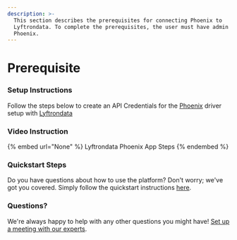 ```yaml
---
description: >-
  This section describes the prerequisites for connecting Phoenix to
  Lyftrondata. To complete the prerequisites, the user must have admin access to
  Phoenix.
---
```


# Prerequisite

<mark style="color:blue;"></mark>

### Setup Instructions

Follow the steps below to create an API Credentials for the [Phoenix](None) driver setup with [Lyftrondata](https://www.lyftrondata.com)

### Video Instruction

{% embed url="None" %}
Lyftrondata Phoenix App Steps
{% endembed %}

### Quickstart Steps

Do you have questions about how to use the platform? Don't worry; we've got you covered. Simply follow the quickstart instructions [here](README.md).

### Questions? <a href="#questions" id="questions"></a>

We're always happy to help with any other questions you might have! [Set up a meeting with our experts](https://www.lyftrondata.com/book-a-meeting/).

